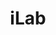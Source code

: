 ---
layout: firm_page
title: "iLab"
id: "ilab.com.tr"
permalink: "/ilabilab.com.tr/"
website: "https://www.ilab.com.tr"
offices: "Istanbul (Turkey)"
investment_stages: "Seed, Series A, Series B, Series C"
portfolio_companies: "Sigortam.net, Kariyer.net, Emlakjet, Endeksa, arabam.com, HangiKredi, Cimri, Neredekal"
portfolio_link: ""
investment_markets: "Insurtech, Online Employment, Real Estate, Automotive, Fintech, E-commerce, Travel"
founded_year: "2000"
description: "iLab is an internet platform comprising leading marketplaces in key verticals. Investing and operating since 2000, iLab has a proven track record in creating leading platform businesses pioneering digitalization in their verticals. iLab invests in and operates businesses with a long-term commitment, adding value and helping them claim leadership positions."
linkedin: "https://www.linkedin.com/company/ilabgroup/"
twitter: "https://twitter.com/iLabGroup"
instagram: "https://www.instagram.com/ilab_grup/?hl=en"
team_page: "https://www.ilab.com.tr/en/people-culture"
investor_type: "Venture Capital"
crunchbase: "https://www.crunchbase.com/organization/ilab-ventures"
pitchbook: "https://pitchbook.com/profiles/investor/93141-19"

# SEO Optimization
meta_title: "iLab - VC Firm - projectstartups.com"
meta_description: "iLab, iLab is an internet platform comprising leading marketplaces in key verticals. Investing and operating since 2000, iLab has a proven track record in c..."
meta_keywords: "iLab, Insurtech, Online Employment, Real Estate, Automotive, Fintech, E-commerce, Travel, VC firm, venture capital, startup investor, projectstartups.com"
canonical_url: "https://vc.projectstartups.com/ilabilab.com.tr/"
---